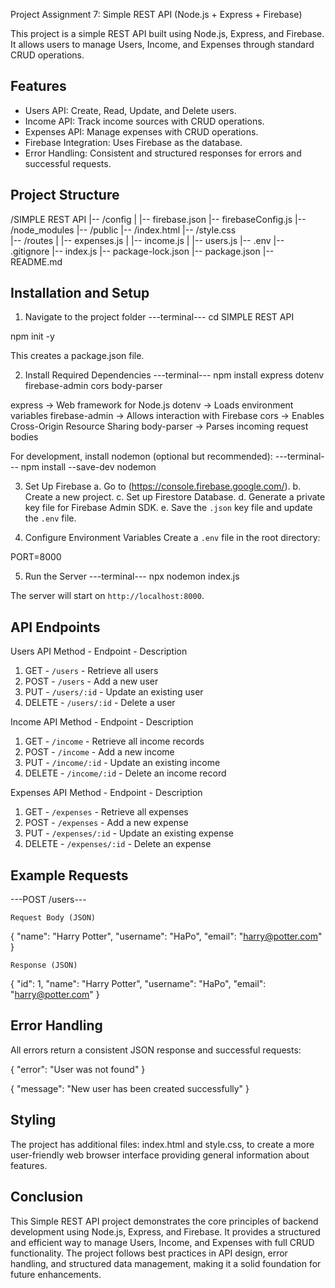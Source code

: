 Project Assignment 7: Simple REST API (Node.js + Express + Firebase)

This project is a simple REST API built using Node.js, Express, and Firebase. 
It allows users to manage Users, Income, and Expenses through standard CRUD operations.


## Features 

- Users API: Create, Read, Update, and Delete users.
- Income API: Track income sources with CRUD operations.
- Expenses API: Manage expenses with CRUD operations.
- Firebase Integration: Uses Firebase as the database.
- Error Handling: Consistent and structured responses for errors and successful requests.

## Project Structure 

/SIMPLE REST API
|-- /config
|   |-- firebase.json
    |-- firebaseConfig.js
|-- /node_modules
|-- /public
    |-- /index.html
    |-- /style.css	
|-- /routes
|   |-- expenses.js
|   |-- income.js
|   |-- users.js
|-- .env
|-- .gitignore
|-- index.js
|-- package-lock.json
|-- package.json
|-- README.md

## Installation and Setup 

1. Navigate to the project folder
---terminal---
cd SIMPLE REST API

npm init -y

This creates a package.json file.

2. Install Required Dependencies
---terminal---
npm install express dotenv firebase-admin cors body-parser

express → Web framework for Node.js
dotenv → Loads environment variables
firebase-admin → Allows interaction with Firebase
cors → Enables Cross-Origin Resource Sharing
body-parser → Parses incoming request bodies

For development, install nodemon (optional but recommended):
---terminal---
npm install --save-dev nodemon


3. Set Up Firebase
	a. Go to (https://console.firebase.google.com/).
	b. Create a new project.
	c. Set up Firestore Database.
	d. Generate a private key file for Firebase Admin SDK.
	e. Save the `.json` key file and update the `.env` file.

4. Configure Environment Variables
Create a `.env` file in the root directory:

PORT=8000


5. Run the Server
---terminal---
npx nodemon index.js

The server will start on `http://localhost:8000`.


## API Endpoints 

Users API
   Method - Endpoint       - Description
1. GET    - `/users`       - Retrieve all users      
2. POST   - `/users`       - Add a new user          
3. PUT    - `/users/:id`   - Update an existing user 
4. DELETE - `/users/:id`   - Delete a user           

Income API
  Method  - Endpoint       - Description                
1. GET    - `/income`      - Retrieve all income records 
2. POST   - `/income`      - Add a new income           
3. PUT    - `/income/:id`  - Update an existing income  
4. DELETE - `/income/:id`  - Delete an income record    

Expenses API
  Method  - Endpoint        - Description                  
1. GET    - `/expenses`     - Retrieve all expenses       
2. POST   - `/expenses`     - Add a new expense           
3. PUT    - `/expenses/:id` - Update an existing expense 
4. DELETE - `/expenses/:id` - Delete an expense         


## Example Requests 

---POST /users---

``Request Body (JSON)``

{
    "name": "Harry Potter",
    "username": "HaPo",
    "email": "harry@potter.com"
}

`` Response (JSON) ``

{
    "id": 1,
    "name": "Harry Potter",
    "username": "HaPo",
    "email": "harry@potter.com"
}


## Error Handling

All errors return a consistent JSON response and successful requests:

{
    "error": "User was not found"
}


{
    "message": "New user has been created successfully"
}


## Styling 

The project has additional files: index.html and style.css, to create a more user-friendly web browser interface providing general information about features.

## Conclusion 

This Simple REST API project demonstrates the core principles of backend development using Node.js, Express, and Firebase. 
It provides a structured and efficient way to manage Users, Income, and Expenses with full CRUD functionality. 
The project follows best practices in API design, error handling, and structured data management, making it a solid foundation for future enhancements.


